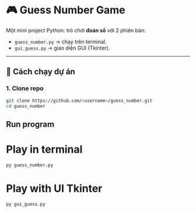 # 🎮 Guess Number Game

Một mini project Python: trò chơi **đoán số** với 2 phiên bản:
- `guess_number.py` → chạy trên terminal.
- `gui_guess.py` → giao diện GUI (Tkinter).

---

## 🚀 Cách chạy dự án

### 1. Clone repo
```bash
git clone https://github.com/<username>/guess_number.git
cd guess_number
```
## Run program
# Play in terminal
```bash
py guess_number.py
```
# Play with UI Tkinter
```bash
py gui_guess.py
```
